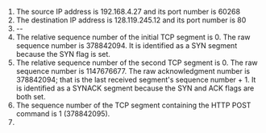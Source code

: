 1. The source IP address is 192.168.4.27 and its port number is 60268
2. The destination IP address is 128.119.245.12 and its port number is 80
3. --
4. The relative sequence number of the initial TCP segment is 0. The raw sequence number is 378842094. It is identified as a SYN segment because the SYN flag is set.
5. The relative sequence number of the second TCP segment is 0. The raw sequence number is 1147676677. The raw acknowledgment number is 378842094; that is the last received segment's sequence number + 1. It is identified as a SYNACK segment because the SYN and ACK flags are both set.
6. The sequence number of the TCP segment containing the HTTP POST command is 1 (378842095).
7. 
